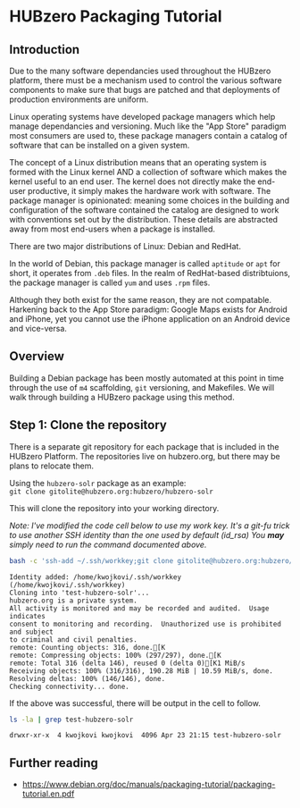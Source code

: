
# HUBzero Packaging Tutorial

## Introduction
Due to the many software dependancies used throughout the HUBzero platform, there must be a mechanism used to control the various software components to make sure that bugs are patched and that deployments of production environments are uniform.

Linux operating systems have developed package managers which help manage dependancies and versioning. Much like the "App Store" paradigm most consumers are used to, these package managers contain a catalog of software that can be installed on a given system.

The concept of a Linux distribution means that an operating system is formed with the Linux kernel AND a collection of software which makes the kernel useful to an end user. The kernel does not directly make the end-user productive, it simply makes the hardware work with software. The package manager is opinionated: meaning some choices in the building and configuration of the software contained the catalog are designed to work with conventions set out by the distribution. These details are abstracted away from most end-users when a package is installed.

There are two major distributions of Linux: Debian and RedHat.

In the world of Debian, this package manager is called `aptitude` or `apt` for short, it operates from `.deb` files. In the realm of RedHat-based distribtuions, the package manager is called `yum` and uses `.rpm` files.

Although they both exist for the same reason, they are not compatable. Harkening back to the App Store paradigm: Google Maps exists for Android and iPhone, yet you cannot use the iPhone application on an Android device and vice-versa.

## Overview

Building a Debian package has been mostly automated at this point in time through the use of `m4` scaffolding, `git` versioning, and Makefiles. We will walk through building a HUBzero package using this method.

## Step 1: Clone the repository
There is a separate git repository for each package that is included in the HUBzero Platform. The repositories live on hubzero.org, but there may be plans to relocate them.

Using the `hubzero-solr` package as an example:  
`git clone gitolite@hubzero.org:hubzero/hubzero-solr`

This will clone the repository into your working directory.

*Note: I've modified the code cell below to use my work key. It's a git-fu trick to use another SSH identity than the one used by default (id_rsa) You **may** simply need to run the command documented above.*


```bash
bash -c 'ssh-add ~/.ssh/workkey;git clone gitolite@hubzero.org:hubzero/hubzero-solr test-hubzero-solr'
```

    Identity added: /home/kwojkovi/.ssh/workkey (/home/kwojkovi/.ssh/workkey)
    Cloning into 'test-hubzero-solr'...
    hubzero.org is a private system.
    All activity is monitored and may be recorded and audited.  Usage indicates 
    consent to monitoring and recording.  Unauthorized use is prohibited and subject
    to criminal and civil penalties.
    remote: Counting objects: 316, done.[K
    remote: Compressing objects: 100% (297/297), done.[K
    remote: Total 316 (delta 146), reused 0 (delta 0)[K1 MiB/s   
    Receiving objects: 100% (316/316), 190.28 MiB | 10.59 MiB/s, done.
    Resolving deltas: 100% (146/146), done.
    Checking connectivity... done.


If the above was successful, there will be output in the cell to follow.


```bash
ls -la | grep test-hubzero-solr
```

    drwxr-xr-x  4 kwojkovi kwojkovi  4096 Apr 23 21:15 test-hubzero-solr



## Further reading
* https://www.debian.org/doc/manuals/packaging-tutorial/packaging-tutorial.en.pdf


```bash

```
